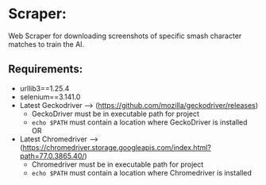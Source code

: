 # Scraper:
Web Scraper for downloading screenshots of specific smash character matches to train the AI.

## Requirements:
* urllib3==1.25.4
* selenium==3.141.0
* Latest Geckodriver --> (https://github.com/mozilla/geckodriver/releases)
	* GeckoDriver must be in executable path for project
	* `echo $PATH` must contain a location where GeckoDriver is installed
OR
* Latest Chromedriver --> (https://chromedriver.storage.googleapis.com/index.html?path=77.0.3865.40/)
	* Chromedriver must be in executable path for project
	* `echo $PATH` must contain a location where Chromedriver is installed

